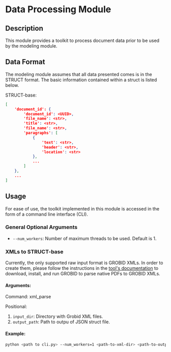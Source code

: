 # Data Processing Module
## Description
This module provides a toolkit to process document data prior to be used by the modeling module.

## Data Format
The modeling module assumes that all data presented comes is in the STRUCT format. The basic information contained within a struct is listed below.

STRUCT-base:
```json
[
    'document_id': {
        'document_id': <UUID>,
        'file_name': <str>,
        'title': <str>,
        'file_name': <str>,
        'paragraphs': [
            {
                'text': <str>,
                'header': <str>,
                'location': <str>
            },
            ...
        ]
    },
    ...
]
```

## Usage
For ease of use, the toolkit implemented in this module is accessed in the form of a command line interface (CLI).

### General Optional Arguments
* ``--num_workers``: Number of maximum threads to be used. Default is 1.

### XMLs to STRUCT-base
Currently, the only supported raw input format is GROBID XMLs. In order to create them, please follow the instructions in the [tool's documentation](https://grobid.readthedocs.io/en/latest/) to download, install, and run GROBID to parse native PDFs to GROBID XMLs.

#### Arguments:
Command: xml_parse

Positional: 
1. ``input_dir``: Directory with Grobid XML files.
2. ``output_path``: Path to outpu of JSON struct file.

#### Example: 
```bash
python <path to cli.py> --num_workers=1 <path-to-xml-dir> <path-to-output-dir>/struct.json
```
